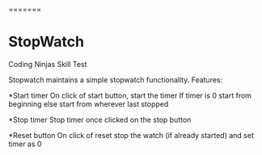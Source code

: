 =======
# StopWatch
Coding Ninjas Skill Test

Stopwatch maintains a simple stopwatch functionality. 
Features:

*Start timer
    On click of start button, start the timer
    If timer is 0 start from beginning else start from wherever last stopped

*Stop timer
    Stop timer once clicked on the stop button

*Reset button
    On click of reset stop the watch (if already started) and set timer as 0
